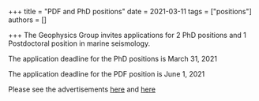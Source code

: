 +++
title = "PDF and PhD positions"
date = 2021-03-11
tags = ["positions"]
authors = []

+++
The Geophysics Group invites applications for 2 PhD positions and 1 Postdoctoral position in marine seismology. 

The application deadline for the PhD positions is March 31, 2021

The application deadline for the PDF position is June 1, 2021 

Please see the advertisements [here](files/Advertisement_PhD_2021.pdf) and [here](files/Advertisement_PDF_2021.pdf)

<!-- ![Northern Cascadia](/img/posts/F1.large.jpg) -->